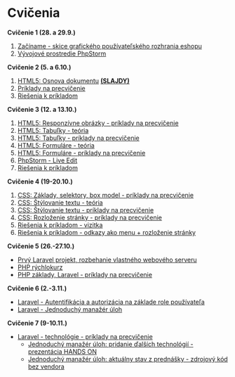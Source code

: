 # Cvičenia

**Cvičenie 1 (28. a 29.9.)**

1. [Začíname - skice grafického používateľského rozhrania eshopu](1-c/skice-grafickeho-pouzivatelskeho-rozhrania-eshopu)
2. [Vývojové prostredie PhpStorm](1-c/vyvojove-prostredie-phpstorm)

**Cvičenie 2 (5. a 6.10.)**
1. [HTML5: Osnova dokumentu](2-c) **[(SLAJDY)](2-c/zdroje/c2-osnova-dokumentu.pdf)**
2. [Príklady na precvičenie](2-c/#c2-priklady)
3. [Riešenia k príkladom](zdroje/cvicenie2-priklady-riesenia.zip)

**Cvičenie 3 (12. a 13.10.)**
1. [HTML5: Responzívne obrázky - príklady na precvičenie](3-c/obrazky)
2. [HTML5: Tabuľky - teória](3-c/tabulky)
3. [HTML5: Tabuľky - príklady na precvičenie](3-c/tabulky#c3-tabulky-priklady)
4. [HTML5: Formuláre - teória](3-c/formulare)
5. [HTML5: Formuláre - príklady na precvičenie](3-c/formulare#c3-formulare-priklady)
6. [PhpStorm - Live Edit](3-c/phpstorm-liveedit)
7. [Riešenia k príkladom](zdroje/cvicenie3-priklady-riesenia.zip)

**Cvičenie 4 (19-20.10.)**
1. [CSS: Základy, selektory, box model - príklady na precvičenie](4-c/zaklady-selektory)
2. [CSS: Štýlovanie textu - teória](4-c/stylovanie-textu)
3. [CSS: Štýlovanie textu - príklady na precvičenie](4-c/stylovanie-textu#c4-stylovanie-textu-priklady)
4. [CSS: Rozloženie stránky - príklady na precvičenie](4-c/rozlozenie-stranky#c4-rozlozenie-stranky-priklady)
5. [Riešenia k príkladom - vizitka](zdroje/cvicenie4a-priklady-riesenia.zip)
6. [Riešenia k príkladom - odkazy ako menu + rozloženie stránky](zdroje/cvicenie4b-priklady-riesenia.zip)

**Cvičenie 5 (26.-27.10.)**
* [Prvý Laravel projekt, rozbehanie vlastného webového serveru](5-c/wamp)
* [PHP rýchlokurz](/prednasky/PHP-rychlokurz)
* [PHP základy, Laravel - príklady na precvičenie](5-c/laravel-uvod)

**Cvičenie 6 (2.-3.11.)**
* [Laravel - Autentifikácia a autorizácia na základe role používateľa](/cvicenia/6-c/autentifikacia-rola)
* [Laravel - Jednoduchý manažér úloh](/cvicenia/6-c/manazer-uloh)

**Cvičenie 7 (9-10.11.)**
* [Laravel - technológie - príklady na precvičenie](/cvicenia/7-c/)
	* [Jednoduchý manažér úloh: pridanie ďalších technológií - prezentácia HANDS ON](7-c/zdroje/7c-taskmanager-technologie.pptx)
    * [Jednoduchý manažér úloh: aktuálny stav z prednášky - zdrojový kód bez vendora](/prednasky/zdroje/taskmanager2020.zip)